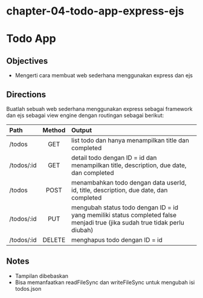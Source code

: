 # chapter-04-todo-app-express-ejs
# Todo App
## Objectives
- Mengerti cara membuat web sederhana menggunakan express dan ejs
## Directions
Buatlah sebuah web sederhana menggunakan express sebagai framework dan ejs sebagai view engine dengan routingan sebagai berikut:

| Path          | Method   | Output                                                                                           |
| :---          |  :----:  |   :---                                                                                           |
| /todos        | GET      | list todo dan hanya menampilkan title dan completed                                              |
| /todos/:id    | GET      | detail todo dengan ID = id dan menampilkan title, description, due date, dan completed           |
| /todos        | POST     | menambahkan todo dengan data userId, id, title, description, due date, dan completed             |
| /todos/:id    | PUT      | mengubah status todo dengan ID = id yang memiliki status completed false menjadi true (jika sudah true tidak perlu diubah)   | 
| /todos/:id    | DELETE   | menghapus todo dengan ID = id                                                                    |


## Notes
- Tampilan dibebaskan
- Bisa memanfaatkan readFileSync dan writeFileSync untuk mengubah isi todos.json